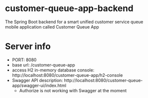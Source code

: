 # customer-queue-app-backend
The Spring Boot backend for a smart unified customer service queue mobile application called Customer Queue App

# Server info
- PORT: 8080
- base url: /customer-queue-app
- access H2 in-memory database console: http://localhost:8080/customer-queue-app/h2-console
- Swagger API description: http://localhost:8080/customer-queue-app/swagger-ui/index.html
  - Authorize is not working with Swagger at the moment
